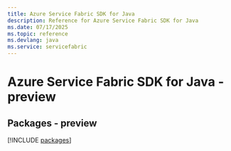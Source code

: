 ```yaml
---
title: Azure Service Fabric SDK for Java
description: Reference for Azure Service Fabric SDK for Java
ms.date: 07/17/2025
ms.topic: reference
ms.devlang: java
ms.service: servicefabric
---
```

# Azure Service Fabric SDK for Java - preview
## Packages - preview
[!INCLUDE [packages](service-fabric-index.md)]